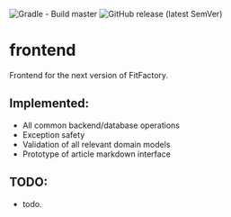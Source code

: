 ![Gradle - Build master](https://github.com/lukasrieger/frontend/workflows/Gradle%20-%20Build%20master/badge.svg)
![GitHub release (latest SemVer)](https://img.shields.io/github/v/release/lukasrieger/frontend)
# frontend
Frontend for the next version of FitFactory.

## Implemented:
  - All common backend/database operations
  - Exception safety 
  - Validation of all relevant domain models
  - Prototype of article markdown interface

## TODO:
  - todo.
